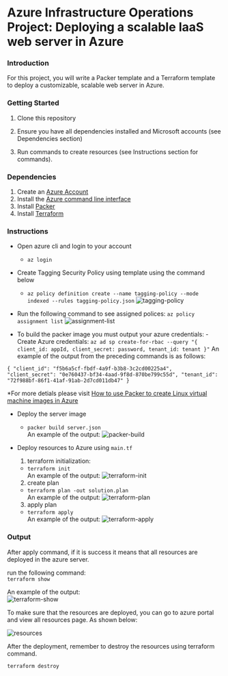 # Azure Infrastructure Operations Project: Deploying a scalable IaaS web server in Azure

### Introduction
For this project, you will write a Packer template and a Terraform template to deploy a customizable, scalable web server in Azure.

### Getting Started
1. Clone this repository

2. Ensure you have all dependencies installed and Microsoft accounts (see Dependencies section)

3. Run commands to create resources (see Instructions section for commands).

### Dependencies
1. Create an [Azure Account](https://portal.azure.com) 
2. Install the [Azure command line interface](https://docs.microsoft.com/en-us/cli/azure/install-azure-cli?view=azure-cli-latest)
3. Install [Packer](https://www.packer.io/downloads)
4. Install [Terraform](https://www.terraform.io/downloads.html)

### Instructions
- Open azure cli and login to your account
  - `az login`
- Create Tagging Security Policy using template using the command below
  - `az policy definition create --name tagging-policy --mode indexed --rules tagging-policy.json`
![tagging-policy](https://user-images.githubusercontent.com/43758373/104855342-4024a880-591d-11eb-9d4e-e68183689716.PNG)

- Run the following command to see assigned polices:
  `az policy assignment list`
 ![assignment-list](https://user-images.githubusercontent.com/43758373/104916985-da2f3400-59a3-11eb-81dd-4797c273aaa7.PNG)


- To build the packer image you must output your azure credentials:
  -Create Azure credentials:
  `az ad sp create-for-rbac --query "{ client_id: appId, client_secret: password, tenant_id: tenant }"`
  An example of the output from the preceding commands is as follows:

`{
    "client_id": "f5b6a5cf-fbdf-4a9f-b3b8-3c2cd00225a4",
    "client_secret": "0e760437-bf34-4aad-9f8d-870be799c55d",
    "tenant_id": "72f988bf-86f1-41af-91ab-2d7cd011db47"
}`

*For more detials please visit [How to use Packer to create Linux virtual machine images in Azure](https://docs.microsoft.com/en-us/azure/virtual-machines/linux/build-image-with-packer) 

- Deploy the server image
  - `packer build server.json`<br/>
    An example of the output:
    ![packer-build](https://user-images.githubusercontent.com/43758373/104904477-4012c000-5992-11eb-9dcc-ffbc90f332f9.PNG)

- Deploy resources to Azure using `main.tf`
  1. terraform initialization:
    - `terraform init`<br/>
        An example of the output:
        ![terraform-init](https://user-images.githubusercontent.com/43758373/104913157-4313ad80-599e-11eb-98f6-c881b389f942.PNG)

  2. create plan
    - `terraform plan -out solution.plan`<br/>
        An example of the output:
        ![terraform-plan](https://user-images.githubusercontent.com/43758373/104913980-7a368e80-599f-11eb-8051-8f2308d13113.PNG)
  
  3. apply plan
    - `terraform apply`<br/>
        An example of the output:
        ![terraform-apply](https://user-images.githubusercontent.com/43758373/104913159-43ac4400-599e-11eb-9b15-5a7caa929677.PNG)



### Output
After apply command, if it is success it means that all resources are deployed in the azure server. 

run the following command:<br/>
```terraform show```

An example of the output:<br/>
![terraform-show](https://user-images.githubusercontent.com/43758373/104913154-41e28080-599e-11eb-9ef9-ea0f230721ca.PNG)

To make sure that the resources are deployed, you can go to azure portal and view all resources page. As shown below:

![resources](https://user-images.githubusercontent.com/43758373/104913415-9ab21900-599e-11eb-80c7-d000e20729cd.PNG)


After the deployment, remember to destroy the resources using terraform command.

``` bash
terraform destroy
```

